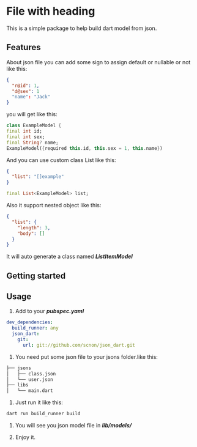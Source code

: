 # File with heading

This is a simple package to help build dart model from json.

## Features

About json file you can add some sign to assign default or nullable or not like this:

```json
{
  "r@id": 1,
  "d@sex": 1
  "name": "Jack"
}
```

you will get like this:

```dart
class ExampleModel {
final int id;
final int sex;
final String? name;
ExampleModel({required this.id, this.sex = 1, this.name})
```

And you can use custom class List like this:

```json
{
  "list": "[]example"
}
```

```dart
final List<ExampleModel> list;
```

Also it support nested object like this:

```json
{
  "list": {
    "length": 3,
    "body": []
  }
}
```

It will auto generate a class named ***ListItemModel***

## Getting started

## Usage

1. Add to your ***pubspec.yaml***

```yaml
dev_dependencies:
  build_runner: any
  json_dart:
    git:
      url: git://github.com/scnon/json_dart.git
```

1. You need put some json file to your jsons folder.like this:

```bash
├── jsons
│   ├── class.json
│   └── user.json
├── libs
│   └── main.dart
```

1. Just run it like this:

```bash
dart run build_runner build
```

1. You will see you json model file in ***lib/models/***

1. Enjoy it.
